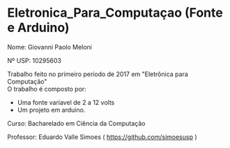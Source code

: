 # Eletronica_Para_Computaçao (Fonte e Arduino)
Nome: Giovanni Paolo Meloni         

Nº USP: 10295603


Trabalho feito no primeiro período de 2017 em "Eletrônica para Computação"  
O trabalho é composto por:
  - Uma fonte variavel de 2 a 12 volts
  - Um projeto em arduino.


Curso: Bacharelado em Ciência da Computação

Professor: Eduardo Valle Simoes 
( https://github.com/simoesusp )
